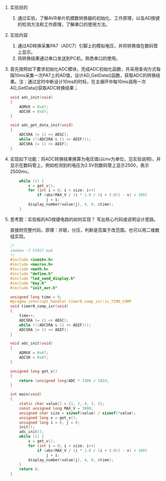 1. 实验目的

	1. 通过实验，了解AVR单片机模数转换器的初始化、工作原理，以及AD按键的检测方法和工作原理，了解串口的使用方法。

2. 实验内容

	1. 通过AD转换采集PA7（ADC7）引脚上的模拟电压，并将转换值在数码管上显示。
	2. 将转换结果通过串口发送到PC机，熟悉串口的使用。

3. 首先按照如下要求初始化ADC模块，完成ADC初始化函数，并采用查询方式每隔10ms采集一次PA7上的AD值，设计AD_GetData()函数，获取ADC的转换结果。注：通过定时中断设计10ms的时标，在主循环中每10ms调用一次AD_GetData()获取ADC转换结果；

	```c
	void adc_init(void)
	{
		ADMUX = 0x47;
		ADCSR = 0x87;
	}

	void adc_get_data_init(void)
	{
		ADCSRA |= (1 << ADSC);
		while (!(ADCSRA & (1 << ADIF)));
		ADCSRA |= (1 << ADIF);
	}
	```

4. 实现如下功能：将ADC转换结果换算为电压值(以mv为单位，见实验说明)，并显示在数码管上，例如检测到的电压为2.5V则数码管上显示2500，表示2500mv。

	```c
		while (1) {
			v = get_v();
			for (int i = 0; i < size; i++)
				if (abs(MAX_V / (i * 1.0 / (i + 3.0)) - v) < 100)
					j = i;
			display_number(value[j], 4, 0, &time);
		}
	```

5. 思考题：实验板的AD按键电路的如何实现？ 写出核心代码或说明设计思路。 

	直接附完整代码，原理：并联，分压，判断是否属于改范围。也可以用二维数组实现。

	```c
	/*
	imakew -f FIRST.mak
	*/
	#include <iom16v.h>
	#include <macros.h>
	#include <math.h>
	#include "define.h"
	#include "led_send_display.h"
	#include "key.h"
	#include "init_avr.h"

	unsigned long time = 0;
	#pragma interrupt_handler timer0_comp_isr:iv_TIM0_COMP
	void timer0_comp_isr(void)
	{
		time++;
		ADCSRA |= (1 << ADSC);
		while (!(ADCSRA & (1 << ADIF)));
		ADCSRA |= (1 << ADIF);
	}

	void adc_init(void)
	{
		ADMUX = 0x47;
		ADCSR = 0x87;
	}

	unsigned long get_v()
	{
		return (unsigned long)ADC * 3300 / 1024;
	}

	int main(void)
	{
		static char value[] = {1, 2, 4, 3, 5};
		const unsigned long MAX_V = 3000;
		unsigned char size = sizeof(value) / sizeof(*value);
		unsigned long v = get_v();
		unsigned long i = 0, j = 0;
		init();
		adc_init();
		while (1) {
			v = get_v();
			for (int i = 0; i < size; i++)
				if (abs(MAX_V / (i * 1.0 / (i + 3.0)) - v) < 100)
					j = i;
			display_number(value[j], 4, 0, &time);
		}
		return 0;
	}
	```

	​